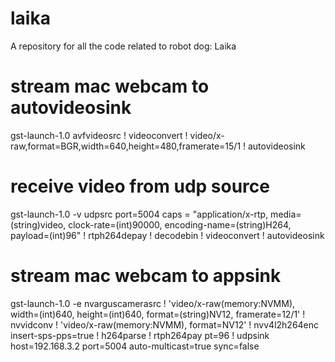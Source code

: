 # laika
A repository for all the code related to robot dog: Laika


# stream mac webcam to autovideosink

gst-launch-1.0 avfvideosrc ! videoconvert ! video/x-raw,format=BGR,width=640,height=480,framerate=15/1 ! autovideosink

# receive video from udp source

gst-launch-1.0 -v udpsrc port=5004 caps = "application/x-rtp, media=(string)video, clock-rate=(int)90000, encoding-name=(string)H264, payload=(int)96" ! rtph264depay ! decodebin ! videoconvert ! autovideosink

# stream mac webcam to appsink

gst-launch-1.0 -e nvarguscamerasrc ! 'video/x-raw(memory:NVMM), width=(int)640, height=(int)640, format=(string)NV12, framerate=12/1' ! nvvidconv ! 'video/x-raw(memory:NVMM), format=NV12' ! nvv4l2h264enc insert-sps-pps=true ! h264parse ! rtph264pay pt=96 ! udpsink host=192.168.3.2 port=5004 auto-multicast=true sync=false